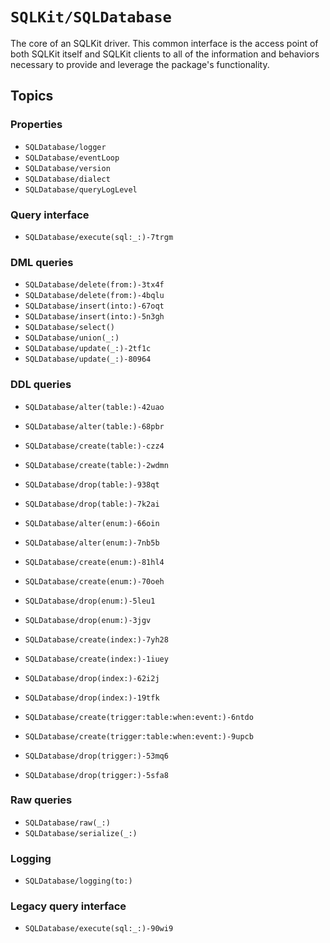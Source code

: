 # ``SQLKit/SQLDatabase``

The core of an SQLKit driver. This common interface is the access point of both SQLKit itself and
SQLKit clients to all of the information and behaviors necessary to provide and leverage the
package's functionality.

## Topics

### Properties

- ``SQLDatabase/logger``
- ``SQLDatabase/eventLoop``
- ``SQLDatabase/version``
- ``SQLDatabase/dialect``
- ``SQLDatabase/queryLogLevel``

### Query interface

- ``SQLDatabase/execute(sql:_:)-7trgm``

### DML queries

- ``SQLDatabase/delete(from:)-3tx4f``
- ``SQLDatabase/delete(from:)-4bqlu``
- ``SQLDatabase/insert(into:)-67oqt``
- ``SQLDatabase/insert(into:)-5n3gh``
- ``SQLDatabase/select()``
- ``SQLDatabase/union(_:)``
- ``SQLDatabase/update(_:)-2tf1c``
- ``SQLDatabase/update(_:)-80964``

### DDL queries

- ``SQLDatabase/alter(table:)-42uao``
- ``SQLDatabase/alter(table:)-68pbr``
- ``SQLDatabase/create(table:)-czz4``
- ``SQLDatabase/create(table:)-2wdmn``
- ``SQLDatabase/drop(table:)-938qt``
- ``SQLDatabase/drop(table:)-7k2ai``

- ``SQLDatabase/alter(enum:)-66oin``
- ``SQLDatabase/alter(enum:)-7nb5b``
- ``SQLDatabase/create(enum:)-81hl4``
- ``SQLDatabase/create(enum:)-70oeh``
- ``SQLDatabase/drop(enum:)-5leu1``
- ``SQLDatabase/drop(enum:)-3jgv``

- ``SQLDatabase/create(index:)-7yh28``
- ``SQLDatabase/create(index:)-1iuey``
- ``SQLDatabase/drop(index:)-62i2j``
- ``SQLDatabase/drop(index:)-19tfk``

- ``SQLDatabase/create(trigger:table:when:event:)-6ntdo``
- ``SQLDatabase/create(trigger:table:when:event:)-9upcb``
- ``SQLDatabase/drop(trigger:)-53mq6``
- ``SQLDatabase/drop(trigger:)-5sfa8``

### Raw queries

- ``SQLDatabase/raw(_:)``
- ``SQLDatabase/serialize(_:)``

### Logging

- ``SQLDatabase/logging(to:)``

### Legacy query interface

- ``SQLDatabase/execute(sql:_:)-90wi9``
